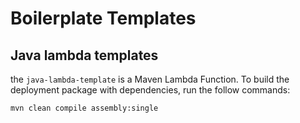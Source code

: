 # Boilerplate Templates
## Java lambda templates
the `java-lambda-template` is a Maven Lambda Function. To build the deployment package with dependencies, run the follow commands:
```bash
mvn clean compile assembly:single
```